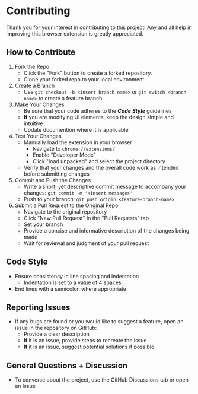 # Contributing
Thank you for your interest in contributing to this project! Any and all help in improving this browser extension is greatly appreciated.

## How to Contribute
1. Fork the Repo
    - Click the "Fork" button to create a forked repository.
    - Clone your forked repo to your local environment.
2. Create a Branch
    - Use `git checkout -b <insert branch name>` or `git switch <branch name>` to create a feature branch
3. Make Your Changes
    - Be sure that your code adheres to the ***Code Style*** guidelines
    - **If** you are modifying UI elements, keep the design simple and intuitive
    - Update documention where it is applicable
4. Test Your Changes
    - Manually load the extension in your browser
      - Navigate to `chrome://extensions/`
      - Enable "Developer Mode"
      - Click "load unpacked" and select the project directory
    - Verify that your changes and the overall code work as intended before submitting changes
5. Commit and Push the Changes
    - Write a short, yet descriptive commit message to accompany your changes:
      `git commit -m '<insert message>'`
    - Push to your branch:
      `git push origin <feature-branch-name>`
6. Submit a Pull Request to the Original Repo
    - Navigate to the original repository
    - Click "New Pull Request" in the "Pull Requests" tab
    - Set your branch
    - Provide a concise and informative description of the changes being made
    - Wait for reviewal and judgment of your pull request

## Code Style 
- Ensure consistency in line spacing and indentation
  - Indentation is set to a value of 4 spaces
- End lines with a semicolon where appropriate  

## Reporting Issues
- If any bugs are found or you would like to suggest a feature, open an issue in the repository on GitHub:
  - Provide a clear description
  - **If** it is an issue, provide steps to recreate the issue
  - **If** it is an issue, suggest potential solutions if possible

## General Questions + Discussion
- To converse about the project, use the GitHub Discussions tab or open an Issue
